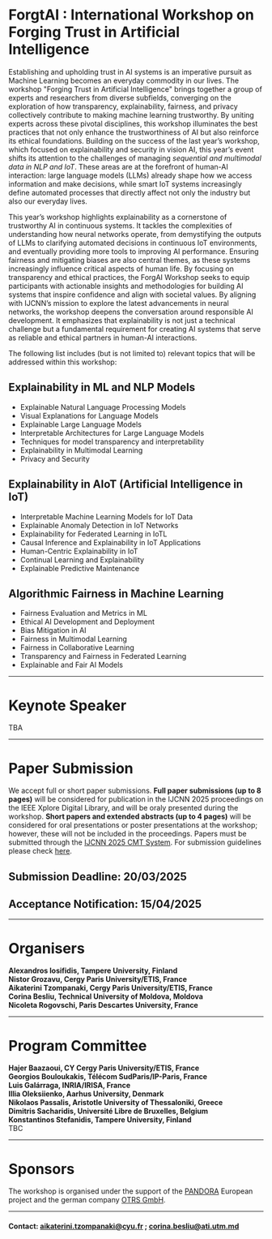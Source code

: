 #	ForgtAI : International Workshop on Forging Trust in Artificial Intelligence
 
Establishing and upholding trust in AI systems is an imperative pursuit as Machine Learning becomes an everyday commodity in our lives. The workshop "Forging Trust in Artificial Intelligence" brings together a group of experts and researchers from diverse subfields, converging on the exploration of how transparency, explainability, fairness, and privacy collectively contribute to making machine learning trustworthy. By uniting experts across these pivotal disciplines, this workshop illuminates the best practices that not only enhance the trustworthiness of AI but also reinforce its ethical foundations. Building on the success of the last year’s workshop, which focused on explainability and security in vision AI, this year’s event shifts its attention to the challenges of managing _sequential and multimodal data in NLP and IoT_. These areas are at the forefront of human-AI interaction: large language models (LLMs) already shape how we access information and make decisions,  while smart IoT systems increasingly define automated processes that directly affect not only the industry but also our everyday lives.

This year’s workshop highlights explainability as a cornerstone of trustworthy AI in continuous systems. It tackles the complexities of understanding how neural networks operate, from demystifying the outputs of LLMs to clarifying automated decisions in continuous IoT environments, and eventually providing more tools to improving AI performance.  Ensuring fairness and mitigating biases are also central themes, as these systems increasingly influence critical aspects of human life. By focusing on transparency and ethical practices, the ForgAI Workshop seeks to equip participants with actionable insights and methodologies for building AI systems that inspire confidence and align with societal values.
By aligning with IJCNN’s mission to explore the latest advancements in neural networks, the workshop deepens the conversation around responsible AI development. It emphasizes that explainability is not just a technical challenge but a fundamental requirement for creating AI systems that serve as reliable and ethical partners in human-AI interactions.


The following list includes (but is not limited to) relevant topics that will be addressed within this workshop:  

## Explainability in ML and NLP Models
 <ul>
              <li>Explainable Natural Language Processing Models</li>
              <li>Visual Explanations for Language Models</li>
              <li>Explainable Large Language Models</li>               
              <li>Interpretable Architectures for Large Language Models</li>
              <li>Techniques for model transparency and interpretability</li>
              <li>Explainability in Multimodal Learning</li>
              <li>Privacy and Security</li>
  </ul> 

## Explainability in AIoT (Artificial Intelligence in IoT)
 <ul>
              <li>Interpretable Machine Learning Models for IoT Data</li>
              <li>Explainable Anomaly Detection in IoT Networks</li>
              <li>Explainability for Federated Learning in IoTL</li>
              <li>Causal Inference and Explainability in IoT Applications</li>
              <li>Human-Centric Explainability in IoT</li>
              <li>Continual Learning and Explainability</li>
              <li>Explainable Predictive Maintenance</li>

  </ul> 

## Algorithmic Fairness in Machine Learning
 <ul>
              <li>Fairness Evaluation and Metrics in ML</li>
              <li>Ethical AI Development and Deployment</li>
              <li>Bias Mitigation in AI</li>
              <li>Fairness in Multimodal Learning</li>
              <li>Fairness in Collaborative Learning</li>
              <li>Transparency and Fairness in Federated Learning</li>
              <li>Explainable and Fair AI Models</li>

  </ul> 



<hr>

# Keynote Speaker
TBA




<hr>

# Paper Submission

We accept full or short paper submissions. **Full paper submissions (up to 8 pages)** will be considered for publication in the IJCNN 2025 proceedings on the IEEE Xplore Digital Library, and will be oraly presented during the workshop. **Short papers and extended abstracts (up to 4 pages)** will be considered for oral presentations or poster presentations at the workshop; however, these will not be included in the proceedings. Papers must be submitted through the [IJCNN 2025 CMT System](https://cmt3.research.microsoft.com/IJCNN2025/Track/3/Submission/Create). For submission guidelines please check [here](https://2025.ijcnn.org/authors/initial-author-instructions).
## Submission Deadline: 20/03/2025
## Acceptance Notification: 15/04/2025

<hr>

# Organisers

**Alexandros Iosifidis, Tampere University, Finland**<br>
**Nistor Grozavu, Cergy Paris University/ETIS, France**<br>
**Aikaterini Tzompanaki, Cergy Paris University/ETIS, France**<br>
**Corina Besliu, Technical University of Moldova, Moldova** <br>
**Nicoleta Rogovschi,  Paris Descartes University, France**<br>

<hr>

# Program Committee

**Hajer Baazaoui, CY Cergy Paris University/ETIS, France**<br>
**Georgios Bouloukakis, Télécom SudParis/IP-Paris, France**<br>
**Luis Galárraga, INRIA/IRISA, France**<br>
**Illia Oleksiienko, Aarhus University, Denmark**<br>
**Nikolaos Passalis, Aristotle University of Thessaloniki, Greece**<br>
**Dimitris Sacharidis, Université Libre de Bruxelles, Belgium**<br>
**Konstantinos Stefanidis, Tampere University, Finland**<br>
TBC
<hr>

# Sponsors
The workshop is organised under the support of the [PANDORA](https://pandora-heu.eu/) European project and the german company [OTRS GmbH](https://otrs.com/de/home/).

<hr>

#### Contact: aikaterini.tzompanaki@cyu.fr ; corina.besliu@ati.utm.md
